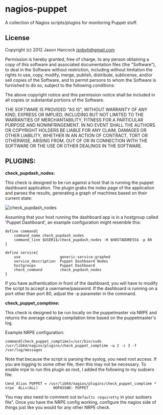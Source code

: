 nagios-puppet
=============

A collection of Nagios scripts/plugins for monitoring Puppet stuff.


License
-------
Copyright (c) 2012 Jason Hancock <jsnbyh@gmail.com>

Permission is hereby granted, free of charge, to any person obtaining a copy
of this software and associated documentation files (the "Software"), to deal
in the Software without restriction, including without limitation the rights
to use, copy, modify, merge, publish, distribute, sublicense, and/or sell
copies of the Software, and to permit persons to whom the Software is furnished
to do so, subject to the following conditions:

The above copyright notice and this permission notice shall be included in all
copies or substantial portions of the Software.

THE SOFTWARE IS PROVIDED "AS IS", WITHOUT WARRANTY OF ANY KIND, EXPRESS OR
IMPLIED, INCLUDING BUT NOT LIMITED TO THE WARRANTIES OF MERCHANTABILITY,
FITNESS FOR A PARTICULAR PURPOSE AND NONINFRINGEMENT. IN NO EVENT SHALL THE
AUTHORS OR COPYRIGHT HOLDERS BE LIABLE FOR ANY CLAIM, DAMAGES OR OTHER
LIABILITY, WHETHER IN AN ACTION OF CONTRACT, TORT OR OTHERWISE, ARISING FROM,
OUT OF OR IN CONNECTION WITH THE SOFTWARE OR THE USE OR OTHER DEALINGS IN
THE SOFTWARE.

PLUGINS:
-------
**check_pupdash_nodes:**

This check is designed to be run against a host that is running the puppet
dashboard application. The plugin grabs the index page of the application
and parses the results, generating a graph of machines based on their current
state:

![check_pupdash_nodes](https://github.com/jasonhancock/nagios-puppet/raw/master/example-images/check_pupdash_nodes.png)

Assuming that your host running the dashboard app is in a hostgroup called
'Puppet Dashboard', an example configuration might resemble this:

```
define command{
    command_name check_pupdash_nodes
    command_line $USER1$/check_pupdash_nodes -H $HOSTADDRESS$ -p 80
}

define service{
    use                  generic-service-graphed
    service_description  Puppet Dashboard Nodes
    hostgroups           Puppet Dashboard
    check_command        check_pupdash_nodes
}
```

If you have authentication in front of the dashboard, you will have to modify the
script to accept a username/password. If the dashboard is running on a port other
than port 80, adjust the -p parameter in the command.

**check_puppet_comptime:**

This check is designed to be run locally on the puppetmaster via NRPE and returns
the average catalog compilation time based on the puppetmaster's log.

Example NRPE configuration:

```
command[check_puppet_comptime]=/usr/bin/sudo /usr/lib64/nagios/plugins/check_puppet_comptime -w 2 -c 3 -f /var/log/messages
```

Note that because the script is parsing the syslog, you need root access. If you are
logging to some other file, then this may not be necessary. To enable nrpe to run 
this plugin as root, I added the following to my sudoers file:

```
Cmnd_Alias PUPPET = /usr/lib64/nagios/plugins/check_puppet_comptime *
nrpe  ALL=(ALL)       NOPASSWD: PUPPET
```

You may also need to comment out `Defaults requiretty` in your sudoers file".
Once you have the NRPE config working, configure the nagios side of things just like you
would for any other NRPE check.
